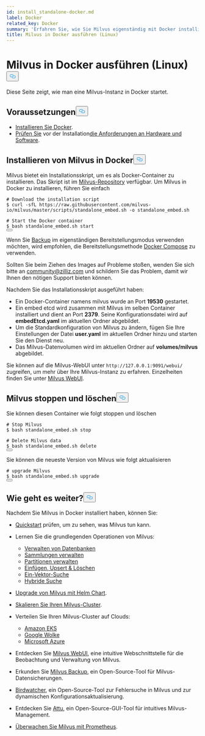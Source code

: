 ```yaml
---
id: install_standalone-docker.md
label: Docker
related_key: Docker
summary: 'Erfahren Sie, wie Sie Milvus eigenständig mit Docker installieren können.'
title: Milvus in Docker ausführen (Linux)
---
```

<h1 id="Run-Milvus-in-Docker-Linux" class="common-anchor-header">Milvus in Docker ausführen (Linux)<button data-href="#Run-Milvus-in-Docker-Linux" class="anchor-icon" translate="no">
      <svg translate="no"
        aria-hidden="true"
        focusable="false"
        height="20"
        version="1.1"
        viewBox="0 0 16 16"
        width="16"
      >
        <path
          fill="#0092E4"
          fill-rule="evenodd"
          d="M4 9h1v1H4c-1.5 0-3-1.69-3-3.5S2.55 3 4 3h4c1.45 0 3 1.69 3 3.5 0 1.41-.91 2.72-2 3.25V8.59c.58-.45 1-1.27 1-2.09C10 5.22 8.98 4 8 4H4c-.98 0-2 1.22-2 2.5S3 9 4 9zm9-3h-1v1h1c1 0 2 1.22 2 2.5S13.98 12 13 12H9c-.98 0-2-1.22-2-2.5 0-.83.42-1.64 1-2.09V6.25c-1.09.53-2 1.84-2 3.25C6 11.31 7.55 13 9 13h4c1.45 0 3-1.69 3-3.5S14.5 6 13 6z"
        ></path>
      </svg>
    </button></h1><p>Diese Seite zeigt, wie man eine Milvus-Instanz in Docker startet.</p>
<h2 id="Prerequisites" class="common-anchor-header">Voraussetzungen<button data-href="#Prerequisites" class="anchor-icon" translate="no">
      <svg translate="no"
        aria-hidden="true"
        focusable="false"
        height="20"
        version="1.1"
        viewBox="0 0 16 16"
        width="16"
      >
        <path
          fill="#0092E4"
          fill-rule="evenodd"
          d="M4 9h1v1H4c-1.5 0-3-1.69-3-3.5S2.55 3 4 3h4c1.45 0 3 1.69 3 3.5 0 1.41-.91 2.72-2 3.25V8.59c.58-.45 1-1.27 1-2.09C10 5.22 8.98 4 8 4H4c-.98 0-2 1.22-2 2.5S3 9 4 9zm9-3h-1v1h1c1 0 2 1.22 2 2.5S13.98 12 13 12H9c-.98 0-2-1.22-2-2.5 0-.83.42-1.64 1-2.09V6.25c-1.09.53-2 1.84-2 3.25C6 11.31 7.55 13 9 13h4c1.45 0 3-1.69 3-3.5S14.5 6 13 6z"
        ></path>
      </svg>
    </button></h2><ul>
<li><a href="https://docs.docker.com/get-docker/">Installieren Sie Docker</a>.</li>
<li><a href="/docs/de/prerequisite-docker.md">Prüfen Sie</a> vor der Installation<a href="/docs/de/prerequisite-docker.md">die Anforderungen an Hardware und Software</a>.</li>
</ul>
<h2 id="Install-Milvus-in-Docker" class="common-anchor-header">Installieren von Milvus in Docker<button data-href="#Install-Milvus-in-Docker" class="anchor-icon" translate="no">
      <svg translate="no"
        aria-hidden="true"
        focusable="false"
        height="20"
        version="1.1"
        viewBox="0 0 16 16"
        width="16"
      >
        <path
          fill="#0092E4"
          fill-rule="evenodd"
          d="M4 9h1v1H4c-1.5 0-3-1.69-3-3.5S2.55 3 4 3h4c1.45 0 3 1.69 3 3.5 0 1.41-.91 2.72-2 3.25V8.59c.58-.45 1-1.27 1-2.09C10 5.22 8.98 4 8 4H4c-.98 0-2 1.22-2 2.5S3 9 4 9zm9-3h-1v1h1c1 0 2 1.22 2 2.5S13.98 12 13 12H9c-.98 0-2-1.22-2-2.5 0-.83.42-1.64 1-2.09V6.25c-1.09.53-2 1.84-2 3.25C6 11.31 7.55 13 9 13h4c1.45 0 3-1.69 3-3.5S14.5 6 13 6z"
        ></path>
      </svg>
    </button></h2><p>Milvus bietet ein Installationsskript, um es als Docker-Container zu installieren. Das Skript ist im <a href="https://raw.githubusercontent.com/milvus-io/milvus/master/scripts/standalone_embed.sh">Milvus-Repository</a> verfügbar. Um Milvus in Docker zu installieren, führen Sie einfach</p>
<pre><code translate="no" class="language-shell"><span class="hljs-meta prompt_"># </span><span class="language-bash">Download the installation script</span>
<span class="hljs-meta prompt_">$ </span><span class="language-bash">curl -sfL https://raw.githubusercontent.com/milvus-io/milvus/master/scripts/standalone_embed.sh -o standalone_embed.sh</span>
<span class="hljs-meta prompt_">
# </span><span class="language-bash">Start the Docker container</span>
<span class="hljs-meta prompt_">$ </span><span class="language-bash">bash standalone_embed.sh start</span>
<button class="copy-code-btn"></button></code></pre>
<div class="alert note">
<p>Wenn Sie <a href="https://milvus.io/docs/milvus_backup_overview.md">Backup</a> im eigenständigen Bereitstellungsmodus verwenden möchten, wird empfohlen, die Bereitstellungsmethode <a href="https://milvus.io/docs/install_standalone-docker-compose.md">Docker Compose</a> zu verwenden.</p>
<p>Sollten Sie beim Ziehen des Images auf Probleme stoßen, wenden Sie sich bitte an <a href="mailto:community@zilliz.com">community@zilliz.com</a> und schildern Sie das Problem, damit wir Ihnen den nötigen Support bieten können.</p>
</div>
<p>Nachdem Sie das Installationsskript ausgeführt haben:</p>
<ul>
<li>Ein Docker-Container namens milvus wurde an Port <strong>19530</strong> gestartet.</li>
<li>Ein embed etcd wird zusammen mit Milvus im selben Container installiert und dient an Port <strong>2379</strong>. Seine Konfigurationsdatei wird auf <strong>embedEtcd.yaml</strong> im aktuellen Ordner abgebildet.</li>
<li>Um die Standardkonfiguration von Milvus zu ändern, fügen Sie Ihre Einstellungen der Datei <strong>user.yaml</strong> im aktuellen Ordner hinzu und starten Sie den Dienst neu.</li>
<li>Das Milvus-Datenvolumen wird im aktuellen Ordner auf <strong>volumes/milvus</strong> abgebildet.</li>
</ul>
<p>Sie können auf die Milvus-WebUI unter <code translate="no">http://127.0.0.1:9091/webui/</code> zugreifen, um mehr über Ihre Milvus-Instanz zu erfahren. Einzelheiten finden Sie unter <a href="/docs/de/milvus-webui.md">Milvus WebUI</a>.</p>
<h2 id="Stop-and-delete-Milvus" class="common-anchor-header">Milvus stoppen und löschen<button data-href="#Stop-and-delete-Milvus" class="anchor-icon" translate="no">
      <svg translate="no"
        aria-hidden="true"
        focusable="false"
        height="20"
        version="1.1"
        viewBox="0 0 16 16"
        width="16"
      >
        <path
          fill="#0092E4"
          fill-rule="evenodd"
          d="M4 9h1v1H4c-1.5 0-3-1.69-3-3.5S2.55 3 4 3h4c1.45 0 3 1.69 3 3.5 0 1.41-.91 2.72-2 3.25V8.59c.58-.45 1-1.27 1-2.09C10 5.22 8.98 4 8 4H4c-.98 0-2 1.22-2 2.5S3 9 4 9zm9-3h-1v1h1c1 0 2 1.22 2 2.5S13.98 12 13 12H9c-.98 0-2-1.22-2-2.5 0-.83.42-1.64 1-2.09V6.25c-1.09.53-2 1.84-2 3.25C6 11.31 7.55 13 9 13h4c1.45 0 3-1.69 3-3.5S14.5 6 13 6z"
        ></path>
      </svg>
    </button></h2><p>Sie können diesen Container wie folgt stoppen und löschen</p>
<pre><code translate="no" class="language-shell"><span class="hljs-meta prompt_"># </span><span class="language-bash">Stop Milvus</span>
<span class="hljs-meta prompt_">$ </span><span class="language-bash">bash standalone_embed.sh stop</span>
<span class="hljs-meta prompt_">
# </span><span class="language-bash">Delete Milvus data</span>
<span class="hljs-meta prompt_">$ </span><span class="language-bash">bash standalone_embed.sh delete</span>
<button class="copy-code-btn"></button></code></pre>
<p>Sie können die neueste Version von Milvus wie folgt aktualisieren</p>
<pre><code translate="no" class="language-shell"><span class="hljs-meta prompt_"># </span><span class="language-bash">upgrade Milvus</span>
<span class="hljs-meta prompt_">$ </span><span class="language-bash">bash standalone_embed.sh upgrade</span>
<button class="copy-code-btn"></button></code></pre>
<h2 id="Whats-next" class="common-anchor-header">Wie geht es weiter?<button data-href="#Whats-next" class="anchor-icon" translate="no">
      <svg translate="no"
        aria-hidden="true"
        focusable="false"
        height="20"
        version="1.1"
        viewBox="0 0 16 16"
        width="16"
      >
        <path
          fill="#0092E4"
          fill-rule="evenodd"
          d="M4 9h1v1H4c-1.5 0-3-1.69-3-3.5S2.55 3 4 3h4c1.45 0 3 1.69 3 3.5 0 1.41-.91 2.72-2 3.25V8.59c.58-.45 1-1.27 1-2.09C10 5.22 8.98 4 8 4H4c-.98 0-2 1.22-2 2.5S3 9 4 9zm9-3h-1v1h1c1 0 2 1.22 2 2.5S13.98 12 13 12H9c-.98 0-2-1.22-2-2.5 0-.83.42-1.64 1-2.09V6.25c-1.09.53-2 1.84-2 3.25C6 11.31 7.55 13 9 13h4c1.45 0 3-1.69 3-3.5S14.5 6 13 6z"
        ></path>
      </svg>
    </button></h2><p>Nachdem Sie Milvus in Docker installiert haben, können Sie:</p>
<ul>
<li><p><a href="/docs/de/quickstart.md">Quickstart</a> prüfen, um zu sehen, was Milvus tun kann.</p></li>
<li><p>Lernen Sie die grundlegenden Operationen von Milvus:</p>
<ul>
<li><a href="/docs/de/manage_databases.md">Verwalten von Datenbanken</a></li>
<li><a href="/docs/de/manage-collections.md">Sammlungen verwalten</a></li>
<li><a href="/docs/de/manage-partitions.md">Partitionen verwalten</a></li>
<li><a href="/docs/de/insert-update-delete.md">Einfügen, Upsert &amp; Löschen</a></li>
<li><a href="/docs/de/single-vector-search.md">Ein-Vektor-Suche</a></li>
<li><a href="/docs/de/multi-vector-search.md">Hybride Suche</a></li>
</ul></li>
<li><p><a href="/docs/de/upgrade_milvus_cluster-helm.md">Upgrade von Milvus mit Helm Chart</a>.</p></li>
<li><p><a href="/docs/de/scaleout.md">Skalieren Sie Ihren Milvus-Cluster</a>.</p></li>
<li><p>Verteilen Sie Ihren Milvus-Cluster auf Clouds:</p>
<ul>
<li><a href="/docs/de/eks.md">Amazon EKS</a></li>
<li><a href="/docs/de/gcp.md">Google Wolke</a></li>
<li><a href="/docs/de/azure.md">Microsoft Azure</a></li>
</ul></li>
<li><p>Entdecken Sie <a href="/docs/de/milvus-webui.md">Milvus WebUI</a>, eine intuitive Webschnittstelle für die Beobachtung und Verwaltung von Milvus.</p></li>
<li><p>Erkunden Sie <a href="/docs/de/milvus_backup_overview.md">Milvus Backup</a>, ein Open-Source-Tool für Milvus-Datensicherungen.</p></li>
<li><p><a href="/docs/de/birdwatcher_overview.md">Birdwatcher</a>, ein Open-Source-Tool zur Fehlersuche in Milvus und zur dynamischen Konfigurationsaktualisierung.</p></li>
<li><p>Entdecken Sie <a href="https://milvus.io/docs/attu.md">Attu</a>, ein Open-Source-GUI-Tool für intuitives Milvus-Management.</p></li>
<li><p><a href="/docs/de/monitor.md">Überwachen Sie Milvus mit Prometheus</a>.</p></li>
</ul>
